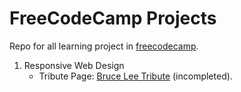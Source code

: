 # FreeCodeCamp Projects
Repo for all learning project in [freecodecamp](https://www.freecodecamp.org/).

1. Responsive Web Design
   - Tribute Page: [Bruce Lee Tribute](https://github.com/pntnone/FreeCodeCampProjects/tree/main/TributePage) (incompleted).